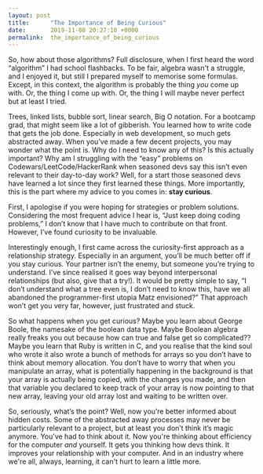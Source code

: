 ```yaml
---
layout: post
title:      "The Importance of Being Curious"
date:       2019-11-08 20:27:18 +0000
permalink:  the_importance_of_being_curious
---
```


So, how about those algorithms? Full disclosure, when I first heard the word “algorithm” I had school flashbacks. To be fair, algebra wasn't a struggle, and I enjoyed it, but still I prepared myself to memorise some formulas. Except, in this context, the algorithm is probably the thing *you* come up with. Or, the thing I come up with. Or, the thing I will maybe never perfect but at least I tried.

Trees, linked lists, bubble sort, linear search, Big O notation. For a bootcamp grad, that might seem like a lot of gibberish. You learned how to write code that gets the job done. Especially in web development, so much gets abstracted away. When you’ve made a few decent projects, you may wonder what the point is. Why do I need to know any of this? Is this actually important? Why am I struggling with the “easy” problems on Codewars/LeetCode/HackerRank when seasoned devs say this isn’t even relevant to their day-to-day work? Well, for a start those seasoned devs have learned a lot since they first learned these things. More importantly, this is the part where my advice to you comes in: **stay curious**.

First, I apologise if you were hoping for strategies or problem solutions. Considering the most frequent advice I hear is, “Just keep doing coding problems,” I don’t know that I have much to contribute on that front. However, I’ve found curiosity to be invaluable.

Interestingly enough, I first came across the curiosity-first approach as a relationship strategy. Especially in an argument, you’ll be much better off if you stay curious. Your partner isn’t the enemy, but someone you’re trying to understand. I’ve since realised it goes way beyond interpersonal relationships (but also, give that a try!). It would be pretty simple to say, “I don’t understand what a tree even is, I don’t need to know this, have we all abandoned the programmer-first utopia Matz envisioned?” That approach won’t get you very far, however, just frustrated and stuck.

So what happens when you get curious? Maybe you learn about George Boole, the namesake of the boolean data type. Maybe Boolean algebra really freaks you out because how can true and false get so complicated?? Maybe you learn that Ruby is written in C, and you realise that the kind soul who wrote it also wrote a bunch of methods for arrays so you don’t have to think about memory allocation. You don’t have to worry that when you manipulate an array, what is potentially happening in the background is that your array is actually being copied, with the changes you made, and then that variable you declared to keep track of your array is now pointing to that new array, leaving your old array lost and waiting to be written over.

So, seriously, what’s the point? Well, now you’re better informed about hidden costs. Some of the abstracted away processes may never be particularly relevant to a project, but at least you don’t think it’s magic anymore. You've had to think about it. Now you're thinking about efficiency for the computer *and* yourself. It gets you thinking how devs think. It improves your relationship with your computer. And in an industry where we're all, always, learning, it can't hurt to learn a little more.
